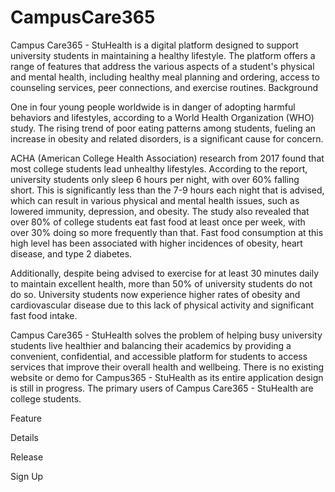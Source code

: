 # CampusCare365

Campus Care365 - StuHealth is a digital platform designed to support university students in maintaining a healthy lifestyle. The platform offers a range of features that address the various aspects of a student's physical and mental health, including healthy meal planning and ordering, access to counseling services, peer connections, and exercise routines.
Background

One in four young people worldwide is in danger of adopting harmful behaviors and lifestyles, according to a World Health Organization (WHO) study. The rising trend of poor eating patterns among students, fueling an increase in obesity and related disorders, is a significant cause for concern.

ACHA (American College Health Association) research from 2017 found that most college students lead unhealthy lifestyles. According to the report, university students only sleep 6 hours per night, with over 60% falling short. This is significantly less than the 7-9 hours each night that is advised, which can result in various physical and mental health issues, such as lowered immunity, depression, and obesity. The study also revealed that over 80% of college students eat fast food at least once per week, with over 30% doing so more frequently than that. Fast food consumption at this high level has been associated with higher incidences of obesity, heart disease, and type 2 diabetes.

Additionally, despite being advised to exercise for at least 30 minutes daily to maintain excellent health, more than 50% of university students do not do so. University students now experience higher rates of obesity and cardiovascular disease due to this lack of physical activity and significant fast food intake.

Campus Care365 - StuHealth solves the problem of helping busy university students live healthier and balancing their academics by providing a convenient, confidential, and accessible platform for students to access services that improve their overall health and wellbeing. There is no existing website or demo for Campus365 -  StuHealth as its entire application design is still in progress. The primary users of Campus Care365 - StuHealth  are college students. 




Feature

Details

Release

Sign Up


